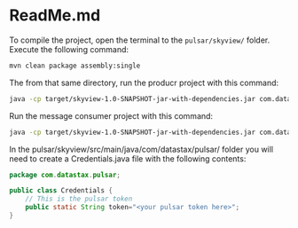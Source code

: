 # ReadMe.md

To compile the project, open the terminal to the ```pulsar/skyview/``` folder. Execute the following command:

```sh
mvn clean package assembly:single
```

The from that same directory, run the producr project with this command:

```sh
java -cp target/skyview-1.0-SNAPSHOT-jar-with-dependencies.jar com.datastax.pulsar.App
```

Run the message consumer project with this command:

```sh
java -cp target/skyview-1.0-SNAPSHOT-jar-with-dependencies.jar com.datastax.pulsar.ObjectLocationConsumer
```

In the pulsar/skyview/src/main/java/com/datastax/pulsar/ folder you will need to create a Credentials.java file with the following contents:

```java
package com.datastax.pulsar;

public class Credentials {
    // This is the pulsar token
    public static String token="<your pulsar token here>";
}
```
